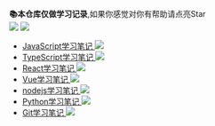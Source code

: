 **📚本仓库仅做学习记录**,如果你感觉对你有帮助请点亮Star  
<a href='#'><img src='https://img.shields.io/badge/%E4%B8%80%E4%B8%AA%E5%89%8D%E7%AB%AF%E7%9A%84%E6%88%90%E9%95%BF%E5%8E%86%E7%A8%8B-%E6%89%93%E6%80%AA%E4%B8%AD...-brightgreen'></a>  <a href='#'>
<img src='https://img.shields.io/badge/-%E8%BD%AC%E8%BD%BD%E8%AF%B7%E6%B3%A8%E6%98%8E%E5%87%BA%E5%A4%84-red'>  
</a>
<!-- [我的网站](http://www.yushengsenior.top) -->
* [JavaScript学习笔记  <img  src='https://img.shields.io/badge/Finish-0%25-inactive'>](./JavaScript/JavaScript学习笔记.md)  
* [TypeScript学习笔记  <img  src='https://img.shields.io/badge/Finish-30%25-yellowgreen'> ](./TypeScript/TypeScript学习笔记.md) 
* [React学习笔记  <img  src='https://img.shields.io/badge/Finish-0%25-inactive'>](./React/React学习笔记.md)
* [Vue学习笔记  <img  src='https://img.shields.io/badge/Finish-0%25-inactive'>](./Vue/Vue学习笔记.md)
* [nodejs学习笔记  <img  src='https://img.shields.io/badge/Finish-0%25-inactive'>](./nodejs/nodejs学习笔记.md)
* [Python学习笔记  <img  src='https://img.shields.io/badge/Finish-0%25-inactive'>](./Python/Python学习笔记.md)
* [Git学习笔记  <img  src='https://img.shields.io/badge/Finish-0%25-inactive'>](./Git/Git学习笔记.md)
